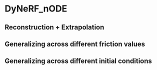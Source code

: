 # DyNeRF_nODE

## Reconstruction + Extrapolation

## Generalizing across different friction values

## Generalizing across different initial conditions

